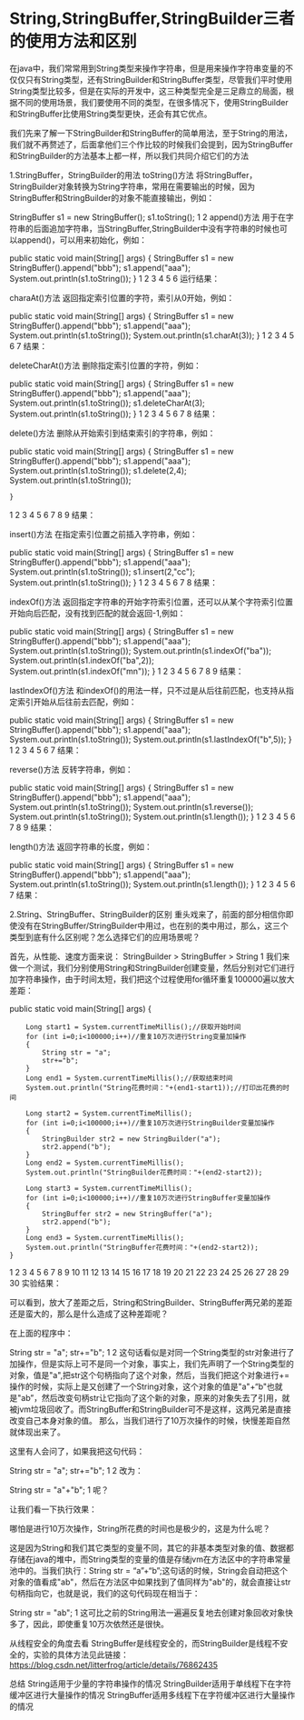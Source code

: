 # String,StringBuffer,StringBuilder三者的使用方法和区别


在java中，我们常常用到String类型来操作字符串，但是用来操作字符串变量的不仅仅只有String类型，还有StringBuilder和StringBuffer类型，尽管我们平时使用String类型比较多，但是在实际的开发中，这三种类型完全是三足鼎立的局面，根据不同的使用场景，我们要使用不同的类型，在很多情况下，使用StringBuilder和StringBuffer比使用String类型更快，还会有其它优点。

我们先来了解一下StringBuilder和StringBuffer的简单用法，至于String的用法，我们就不再赘述了，后面拿他们三个作比较的时候我们会提到，因为StringBuffer和StringBuilder的方法基本上都一样，所以我们共同介绍它们的方法

1.StringBuffer，StringBuilder的用法
toString()方法
将StringBuffer，StringBuilder对象转换为String字符串，常用在需要输出的时候，因为StringBuffer和StringBuilder的对象不能直接输出，例如：

StringBuffer s1 = new StringBuffer();
s1.toString();
1
2
append()方法
用于在字符串的后面追加字符串，当StringBuffer,StringBuilder中没有字符串的时候也可以append()，可以用来初始化，例如：

public static void main(String[] args)
    {
        StringBuffer s1 = new StringBuffer().append("bbb");
        s1.append("aaa");
        System.out.println(s1.toString());
    }
1
2
3
4
5
6
运行结果：


charaAt()方法
返回指定索引位置的字符，索引从0开始，例如：

public static void main(String[] args)
    {
        StringBuffer s1 = new StringBuffer().append("bbb");
        s1.append("aaa");
        System.out.println(s1.toString());
        System.out.println(s1.charAt(3));
    }
1
2
3
4
5
6
7
结果：


deleteCharAt()方法
删除指定索引位置的字符，例如：

public static void main(String[] args)
    {
        StringBuffer s1 = new StringBuffer().append("bbb");
        s1.append("aaa");
        System.out.println(s1.toString());
        s1.deleteCharAt(3);
        System.out.println(s1.toString());
    }
1
2
3
4
5
6
7
8
结果：


delete()方法
删除从开始索引到结束索引的字符串，例如：

public static void main(String[] args)
    {
        StringBuffer s1 = new StringBuffer().append("bbb");
        s1.append("aaa");
        System.out.println(s1.toString());
        s1.delete(2,4);
        System.out.println(s1.toString());

    }
1
2
3
4
5
6
7
8
9
结果：


insert()方法
在指定索引位置之前插入字符串，例如：

public static void main(String[] args)
    {
        StringBuffer s1 = new StringBuffer().append("bbb");
        s1.append("aaa");
        System.out.println(s1.toString());
        s1.insert(2,"cc");
        System.out.println(s1.toString());
    }
1
2
3
4
5
6
7
8
结果：


indexOf()方法
返回指定字符串的开始字符索引位置，还可以从某个字符索引位置开始向后匹配，没有找到匹配的就会返回-1,例如：

public static void main(String[] args)
    {
        StringBuffer s1 = new StringBuffer().append("bbb");
        s1.append("aaa");
        System.out.println(s1.toString());
        System.out.println(s1.indexOf("ba"));
        System.out.println(s1.indexOf("ba",2));
        System.out.println(s1.indexOf("mn"));
    }
1
2
3
4
5
6
7
8
9
结果：


lastIndexOf()方法
和indexOf()的用法一样，只不过是从后往前匹配，也支持从指定索引开始从后往前去匹配，例如：

 public static void main(String[] args)
    {
        StringBuffer s1 = new StringBuffer().append("bbb");
        s1.append("aaa");
        System.out.println(s1.toString());
        System.out.println(s1.lastIndexOf("b",5));
    }
1
2
3
4
5
6
7
结果：


reverse()方法
反转字符串，例如：

public static void main(String[] args)
    {
        StringBuffer s1 = new StringBuffer().append("bbb");
        s1.append("aaa");
        System.out.println(s1.toString());
        System.out.println(s1.reverse());
        System.out.println(s1.toString());
        System.out.println(s1.length());
    }
1
2
3
4
5
6
7
8
9
结果：


length()方法
返回字符串的长度，例如：

public static void main(String[] args)
    {
        StringBuffer s1 = new StringBuffer().append("bbb");
        s1.append("aaa");
        System.out.println(s1.toString());
        System.out.println(s1.length());
    }
1
2
3
4
5
6
7
结果：


2.String、StringBuffer、StringBuilder的区别
重头戏来了，前面的部分相信你即使没有在StringBuffer/StringBuilder中用过，也在别的类中用过，那么，这三个类型到底有什么区别呢？怎么选择它们的应用场景呢？

首先，从性能、速度方面来说：
StringBuilder > StringBuffer > String
1
我们来做一个测试，我们分别使用String和StringBuilder创建变量，然后分别对它们进行加字符串操作，由于时间太短，我们把这个过程使用for循环重复100000遍以放大差距：

public static void main(String[] args)
    {

        Long start1 = System.currentTimeMillis();//获取开始时间
        for (int i=0;i<100000;i++)//重复10万次进行String变量加操作
        {
            String str = "a";
            str+="b";
        }
        Long end1 = System.currentTimeMillis();//获取结束时间
        System.out.println("String花费时间："+(end1-start1));//打印出花费的时间
    
        Long start2 = System.currentTimeMillis();
        for (int i=0;i<100000;i++)//重复10万次进行StringBuilder变量加操作
        {
            StringBuilder str2 = new StringBuilder("a");
            str2.append("b");
        }
        Long end2 = System.currentTimeMillis();
        System.out.println("StringBuilder花费时间："+(end2-start2));
    
        Long start3 = System.currentTimeMillis();
        for (int i=0;i<100000;i++)//重复10万次进行StringBuffer变量加操作
        {
            StringBuffer str2 = new StringBuffer("a");
            str2.append("b");
        }
        Long end3 = System.currentTimeMillis();
        System.out.println("StringBuffer花费时间："+(end2-start2));
    }
1
2
3
4
5
6
7
8
9
10
11
12
13
14
15
16
17
18
19
20
21
22
23
24
25
26
27
28
29
30
实验结果：

可以看到，放大了差距之后，String和StringBuilder、StringBuffer两兄弟的差距还是蛮大的，那么是什么造成了这种差距呢？

在上面的程序中：

String str = "a";
str+="b";
1
2
这句话看似是对同一个String类型的str对象进行了加操作，但是实际上可不是同一个对象，事实上，我们先声明了一个String类型的对象，值是"a",把str这个句柄指向了这个对象，然后，当我们把这个对象进行+=操作的时候，实际上是又创建了一个String对象，这个对象的值是"a"+“b"也就是"ab”，然后改变句柄str让它指向了这个新的对象，原来的对象失去了引用，就被jvm垃圾回收了。而StringBuffer和StringBuilder可不是这样，这两兄弟是直接改变自己本身对象的值。
那么，当我们进行了10万次操作的时候，快慢差距自然就体现出来了。

这里有人会问了，如果我把这句代码：

String str = "a";
str+="b";
1
2
改为：

String str = "a"+"b";
1
呢？

让我们看一下执行效果：

哪怕是进行10万次操作，String所花费的时间也是极少的，这是为什么呢？

这是因为String和我们其它类型的变量不同，其它的非基本类型对象的值、数据都存储在java的堆中，而String类型的变量的值是存储jvm在方法区中的字符串常量池中的。当我们执行：String str = “a”+“b”;这句话的时候，String会自动把这个对象的值看成"ab"，然后在方法区中如果找到了值同样为"ab"的，就会直接让str句柄指向它，也就是说，我们的这句代码现在相当于：

String str = "ab";
1
这可比之前的String用法一遍遍反复地去创建对象回收对象快多了，因此，即使重复10万次依然还是很快。

从线程安全的角度去看
StringBuffer是线程安全的，而StringBuilder是线程不安全的，实验的具体方法见此链接：https://blog.csdn.net/litterfrog/article/details/76862435

总结
String适用于少量的字符串操作的情况
StringBuilder适用于单线程下在字符缓冲区进行大量操作的情况
StringBuffer适用多线程下在字符缓冲区进行大量操作的情况